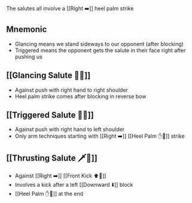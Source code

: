The salutes all involve a [[Right ➡️]]
heel palm strike

## Mnemonic

- Glancing means we stand sideways to our opponent (after blocking)
- Triggered means the opponent gets the salute in their face right after pushing us
## [[Glancing Salute 👀🫡]]

- Against push with right hand to right shoulder
- Heel palm strike comes after blocking in reverse bow
## [[Triggered Salute 🔫🫡]]

- Against push with right hand to left shoulder
- Only arm techniques starting with [[Right ➡️]] [[Heel Palm ✋🌴]] strike
## [[Thrusting Salute 🗡️🫡]]

- Against [[Right ➡️]] [[Front Kick ⬆️🦵]]
- Involves a kick after a left [[Downward ⬇️]] block
- [[Heel Palm ✋🌴]] at the end
